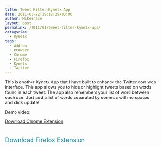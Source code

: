 ```yaml
---
title: Tweet Filter Kynetx App
date: 2011-01-22T19:18:29+00:00
author: MikeGrace
layout: post
permalink: /2011/01/tweet-filter-kynetx-app/
categories:
  - Kynetx
tags:
  - Add-on
  - Browser
  - Chrome
  - Firefox
  - Kynetx
  - Twitter
---
```

This is another Kynetx App that I have built to enhance the Twitter.com web interface. This app allows you to hide or highlight tweets based on words found in each tweet. The app also remembers your list of word between each use. Just add a list of words separated by commas with no spaces and click update!

Demo video:



[Download Chrome Extension](https://mikegrace.s3.amazonaws.com/geek-blog/Tweet_Filter_Kynetx_App.crx)

<p style="padding-top: 0px; padding-right: 0px; padding-bottom: 27px; padding-left: 0px; outline-width: 0px; outline-style: initial; outline-color: initial; font-weight: inherit; font-style: inherit; font-size: 20px; font-family: inherit; vertical-align: baseline; margin: 0px;">
  <a style="outline-width: 0px; outline-style: initial; outline-color: initial; font-weight: inherit; font-style: inherit; font-size: 20px; font-family: inherit; vertical-align: baseline; color: #208bab; text-decoration: none; padding: 0px; margin: 0px;" href="https://mikegrace.s3.amazonaws.com/geek-blog/Tweet_Filter_Kynetx_App.crx"><img style="outline-width: 0px; outline-style: initial; outline-color: initial; font-weight: inherit; font-style: inherit; font-size: 20px; font-family: inherit; vertical-align: baseline; padding: 0px; margin: 0px; border: 0px initial initial;" src="http://mikegrace.s3.amazonaws.com/geek-blog/chrome-90.png" alt="" /></a>
</p>

<p style="padding-top: 0px; padding-right: 0px; padding-bottom: 27px; padding-left: 0px; outline-width: 0px; outline-style: initial; outline-color: initial; font-weight: inherit; font-style: inherit; font-size: 20px; font-family: inherit; vertical-align: baseline; margin: 0px;">
  <a style="outline-width: 0px; outline-style: initial; outline-color: initial; font-weight: inherit; font-style: inherit; font-size: 20px; font-family: inherit; vertical-align: baseline; color: #208bab; text-decoration: none; padding: 0px; margin: 0px;" href="https://mikegrace.s3.amazonaws.com/geek-blog/Tweet_Filter_Kynetx_App.xpi">Download Firefox Extension</a>
</p>

<p style="padding-top: 0px; padding-right: 0px; padding-bottom: 27px; padding-left: 0px; outline-width: 0px; outline-style: initial; outline-color: initial; font-weight: inherit; font-style: inherit; font-size: 20px; font-family: inherit; vertical-align: baseline; margin: 0px;">
  <a style="outline-width: 0px; outline-style: initial; outline-color: initial; font-weight: inherit; font-style: inherit; font-size: 20px; font-family: inherit; vertical-align: baseline; color: #208bab; text-decoration: none; padding: 0px; margin: 0px;" href="https://mikegrace.s3.amazonaws.com/geek-blog/Tweet_Filter_Kynetx_App.xpi"><img style="outline-width: 0px; outline-style: initial; outline-color: initial; font-weight: inherit; font-style: inherit; font-size: 20px; font-family: inherit; vertical-align: baseline; padding: 0px; margin: 0px; border: 0px initial initial;" src="http://mikegrace.s3.amazonaws.com/geek-blog/firefox-90.png" alt="" /></a>
</p>